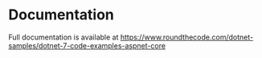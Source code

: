 # Documentation

Full documentation is available at https://www.roundthecode.com/dotnet-samples/dotnet-7-code-examples-aspnet-core